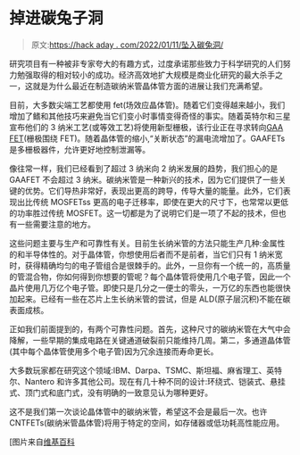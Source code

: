 # 掉进碳兔子洞

> 原文:[https://hack aday . com/2022/01/11/坠入碳兔洞/](https://hackaday.com/2022/01/11/falling-down-the-carbon-rabbit-hole/)

研究项目有一种被非专家夸大的有趣方式，过度承诺那些致力于科学研究的人们努力勉强取得的相对较小的成功。经济高效地扩大规模是商业化研究的最大杀手之一，这就是为什么最近在制造碳纳米管晶体管方面的进展让我们充满希望。

目前，大多数尖端工艺都使用 fet(场效应晶体管)。随着它们变得越来越小，我们增加了鳍和其他技巧来避免当它们变小时事情变得奇怪的事实。随着英特尔和三星宣布他们的 3 纳米工艺(或等效工艺)将使用新型栅极，该行业正在寻求转向[GAA FET](https://en.wikipedia.org/wiki/Multigate_device)(栅极围绕 FET)。随着晶体管的缩小,“关断状态”的漏电流增加了。GAAFETs 是多栅极器件，允许更好地控制泄漏等。

像往常一样，我们已经看到了超过 3 纳米向 2 纳米发展的趋势，我们担心的是 GAAFET 不会超过 3 纳米。碳纳米管是一种新兴的技术，因为它们提供了一些关键的优势。它们导热非常好，表现出更高的跨导，传导大量的能量。此外，它们表现出比传统 MOSFETss 更高的电子迁移率，即使在更大的尺寸下，也常常以更低的功率胜过传统 MOSFET。这一切都是为了说明它们是一项了不起的技术，但也有一些需要注意的地方。

这些问题主要与生产和可靠性有关。目前生长纳米管的方法只能生产几种:金属性的和半导体性的。对于晶体管，你想使用后者而不是前者，当它们只有 1 纳米宽时，获得精确均匀的电子管组合是很棘手的。此外，一旦你有一个统一的，高质量的管混合物，你如何得到你想要的管呢？每个晶体管将使用几个电子管，因此一个晶片使用几万亿个电子管。即使只是几分之一便士的零头，一万亿的东西也能很快加起来。已经有一些在芯片上生长纳米管的尝试，但是 ALD(原子层沉积)不能在碳表面成核。

正如我们前面提到的，有两个可靠性问题。首先，这种尺寸的碳纳米管在大气中会降解，一些早期的集成电路在关键通道破裂前只能维持几周。第二，多通道晶体管(其中每个晶体管使用多个电子管)因为冗余连接而寿命更长。

大多数玩家都在研究这个领域:IBM、Darpa、TSMC、斯坦福、麻省理工、英特尔、Nantero 和许多其他公司。现在有几十种不同的设计:环绕式、铠装式、悬挂式、顶门式和底门式，没有明确的一致意见认为哪种更好。

这不是我们第一次谈论晶体管中的碳纳米管，希望这不会是最后一次。也许 CNTFETs(碳纳米管晶体管)将用于特定的空间，如存储器或低功耗高性能应用。

[图片来自[维基百科](https://en.wikipedia.org/wiki/Carbon_nanotube_field-effect_transistor#/media/File:Wiki6.jpg)